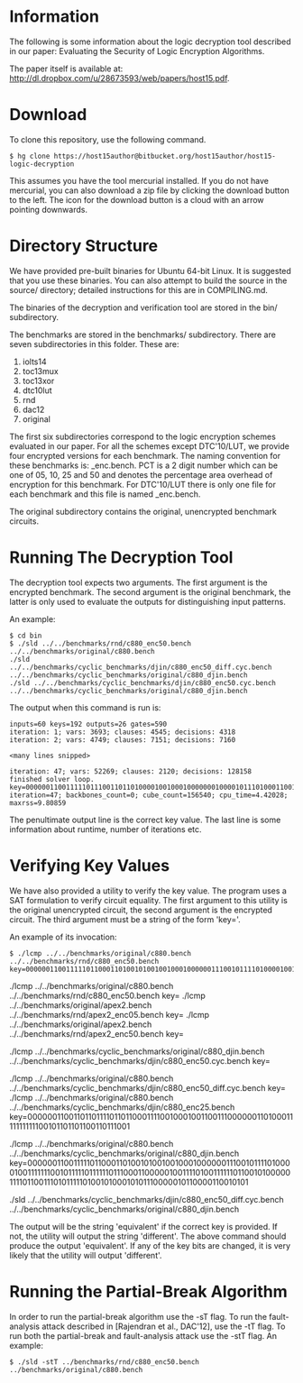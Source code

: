 Information
===========

The following is some information about the logic decryption tool described in
our paper: Evaluating the Security of Logic Encryption Algorithms.

The paper itself is available at: http://dl.dropbox.com/u/28673593/web/papers/host15.pdf.

Download
========

To clone this repository, use the following command.

    $ hg clone https://host15author@bitbucket.org/host15author/host15-logic-decryption

This assumes you have the tool mercurial installed. If you do not have
mercurial, you can also download a zip file by clicking the download button to
the left.  The icon for the download button is a cloud with an arrow pointing
downwards.

Directory Structure
===================

We have provided pre-built binaries for Ubuntu 64-bit Linux. It is suggested
that you use these binaries. You can also attempt to build the source in the
source/ directory; detailed instructions for this are in COMPILING.md.

The binaries of the decryption and verification tool are stored in the bin/
subdirectory.

The benchmarks are stored in the benchmarks/ subdirectory.  There are seven
subdirectories in this folder. These are:

1. iolts14
2. toc13mux
3. toc13xor
4. dtc10lut
5. rnd
6. dac12
7. original

The first six subdirectories correspond to the logic encryption schemes
evaluated in our paper. For all the schemes except DTC'10/LUT, we 
provide four encrypted versions for each benchmark. The naming convention
for these benchmarks is: <circuit>\_enc<PCT>.bench. PCT is a 2 digit
number which can be one of 05, 10, 25 and 50 and denotes the
percentage area overhead of encryption for this benchmark. 
For DTC'10/LUT there is only one file for each benchmark and this
file is named <circuit>\_enc.bench.

The original subdirectory contains the original, unencrypted benchmark
circuits.

Running The Decryption Tool
===========================

The decryption tool expects two arguments. The first argument is the
encrypted benchmark. The second argument is the original benchmark,
the latter is only used to evaluate the outputs for distinguishing
input patterns.

An example:

    $ cd bin
    $ ./sld ../../benchmarks/rnd/c880_enc50.bench ../../benchmarks/original/c880.bench
    ./sld ../../benchmarks/cyclic_benchmarks/djin/c880_enc50_diff.cyc.bench ../../benchmarks/cyclic_benchmarks/original/c880_djin.bench 
    ./sld ../../benchmarks/cyclic_benchmarks/djin/c880_enc50.cyc.bench ../../benchmarks/cyclic_benchmarks/original/c880_djin.bench 

The output when this command is run is:

    inputs=60 keys=192 outputs=26 gates=590
    iteration: 1; vars: 3693; clauses: 4545; decisions: 4318
    iteration: 2; vars: 4749; clauses: 7151; decisions: 7160

    <many lines snipped>

    iteration: 47; vars: 52269; clauses: 2120; decisions: 128158
    finished solver loop.
    key=000000110011111011100110110100001001000100000001000010111010001100111111100100001101000010111000010000010011110000111111011001010000001110110011101011111010010100010101110000010110000110000101
    iteration=47; backbones_count=0; cube_count=156540; cpu_time=4.42028; maxrss=9.80859

The penultimate output line is the correct key value.  The last line is some
information about runtime, number of iterations etc.


Verifying Key Values
====================

We have also provided a utility to verify the key value. The program uses a SAT
formulation to verify circuit equality. The first argument to this utility is
the original unencrypted circuit, the second argument is the encrypted
circuit. The third argument must be a string of the form 'key=<keyvalue>'.

An example of its invocation:

    $ ./lcmp ../../benchmarks/original/c880.bench ../../benchmarks/rnd/c880_enc50.bench key=000000110011111011000110100101001001000100000011100101111010000100111111100101111101111110111000110000010011110100111111011001010000011110110011101011111010010100010101110000010110000110010101


./lcmp ../../benchmarks/original/c880.bench ../../benchmarks/rnd/c880_enc50.bench key=
./lcmp ../../benchmarks/original/apex2.bench ../../benchmarks/rnd/apex2_enc05.bench key=
./lcmp ../../benchmarks/original/apex2.bench ../../benchmarks/rnd/apex2_enc50.bench key=

./lcmp ../../benchmarks/cyclic_benchmarks/original/c880_djin.bench ../../benchmarks/cyclic_benchmarks/djin/c880_enc50.cyc.bench key=

./lcmp ../../benchmarks/original/c880.bench ../../benchmarks/cyclic_benchmarks/djin/c880_enc50_diff.cyc.bench key=
./lcmp ../../benchmarks/original/c880.bench ../../benchmarks/cyclic_benchmarks/djin/c880_enc25.bench key=000000110011011011110110110001111001000100110011100000011010001111111111100101101101100110111001

./lcmp ../../benchmarks/original/c880.bench ../../benchmarks/cyclic_benchmarks/original/c880_djin.bench key=000000110011111011000110100101001001000100000011100101111010000100111111100101111101111110111000110000010011110100111111011001010000011110110011101011111010010100010101110000010110000110010101



./sld ../../benchmarks/cyclic_benchmarks/djin/c880_enc50_diff.cyc.bench ../../benchmarks/cyclic_benchmarks/original/c880_djin.bench



The output will be the string 'equivalent' if the correct key is provided. If
not, the utility will output the string 'different'. The above command should
produce the output 'equivalent'. If any of the key bits are changed, it is very
likely that the utility will output 'different'.

Running the Partial-Break Algorithm
===================================

In order to run the partial-break algorithm use the -sT flag. To run the fault-analysis
attack described in [Rajendran et al., DAC'12], use the -tT flag. To run both
the partial-break and fault-analysis attack use the -stT flag. An example:


    $ ./sld -stT ../benchmarks/rnd/c880_enc50.bench ../benchmarks/original/c880.bench


